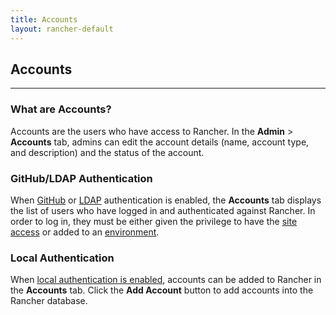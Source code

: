 ```yaml
---
title: Accounts
layout: rancher-default
---
```


## Accounts
---

### What are Accounts?

Accounts are the users who have access to Rancher. In the **Admin** > **Accounts** tab, admins can edit the account details (name, account type, and description) and the status of the account. 

### GitHub/LDAP Authentication

When [GitHub]({{site.baseurl}}/rancher/configuration/access-control/#github) or [LDAP]({{site.baseurl}}/rancher/configuration/access-control/#ldap) authentication is enabled, the **Accounts** tab displays the list of users who have logged in and authenticated against Rancher. In order to log in, they must be either given the privilege to have the [site access]({{site.baseurl}}/rancher/configuration/access-control/#site-access) or added to an [environment]({{site.baseurl}}/rancher/configuration/environments/). 

### Local Authentication

When [local authentication is enabled]({{site.baseurl}}/rancher/configuration/access-control/#local-authentication), accounts can be added to Rancher in the **Accounts** tab. Click the **Add Account** button to add accounts into the Rancher database. 
